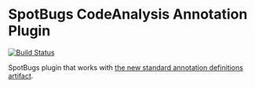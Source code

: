 # SpotBugs CodeAnalysis Annotation Plugin

[![Build Status](https://github.com/spotbugs/spotbugs-jspecify-plugin/workflows/Java%20CI%20with%20Gradle/badge.svg)](https://github.com/spotbugs/spotbugs-jspecify-plugin/actions)

SpotBugs plugin that works with [the new standard annotation definitions artifact](https://github.com/jspecify/jspecify).
